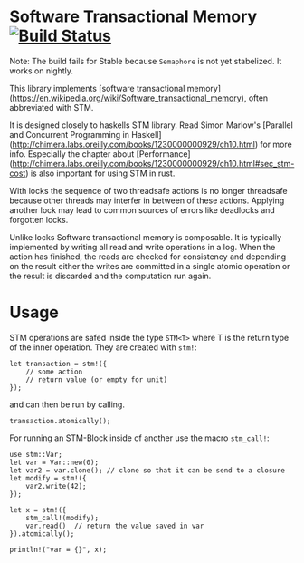 # Software Transactional Memory [![Build Status](https://travis-ci.org/Marthog/rust-stm.svg?branch=master)](https://travis-ci.org/Marthog/rust-stm)

Note: The build fails for Stable because `Semaphore` is not yet stabelized. It works on nightly.


This library implements [software transactional memory]
(https://en.wikipedia.org/wiki/Software_transactional_memory),
often abbreviated with STM.

It is designed closely to haskells STM library. Read Simon Marlow's
[Parallel and Concurrent Programming in Haskell]
(http://chimera.labs.oreilly.com/books/1230000000929/ch10.html)
for more info. Especially the chapter about [Performance]
(http://chimera.labs.oreilly.com/books/1230000000929/ch10.html#sec_stm-cost)
is also important for using STM in rust.

With locks the sequence
of two threadsafe actions is no longer threadsafe because
other threads may interfer in between of these actions.
Applying another lock may lead to common sources of errors
like deadlocks and forgotten locks.

Unlike locks Software transactional memory is composable.
It is typically implemented by writing all read and write
operations in a log. When the action has finished, the reads
are checked for consistency and depending on the result
either the writes are committed in a single atomic operation
or the result is discarded and the computation run again.

# Usage

STM operations are safed inside the type `STM<T>` where T
is the return type of the inner operation. They are created with `stm!`:

```
let transaction = stm!({
    // some action
    // return value (or empty for unit)
});
```
and can then be run by calling.

```
transaction.atomically();

```

For running an STM-Block inside of another
use the macro `stm_call!`:

```
use stm::Var;
let var = Var::new(0);
let var2 = var.clone(); // clone so that it can be send to a closure
let modify = stm!({
    var2.write(42);
});

let x = stm!({
    stm_call!(modify);
    var.read()  // return the value saved in var
}).atomically();

println!("var = {}", x);

```
